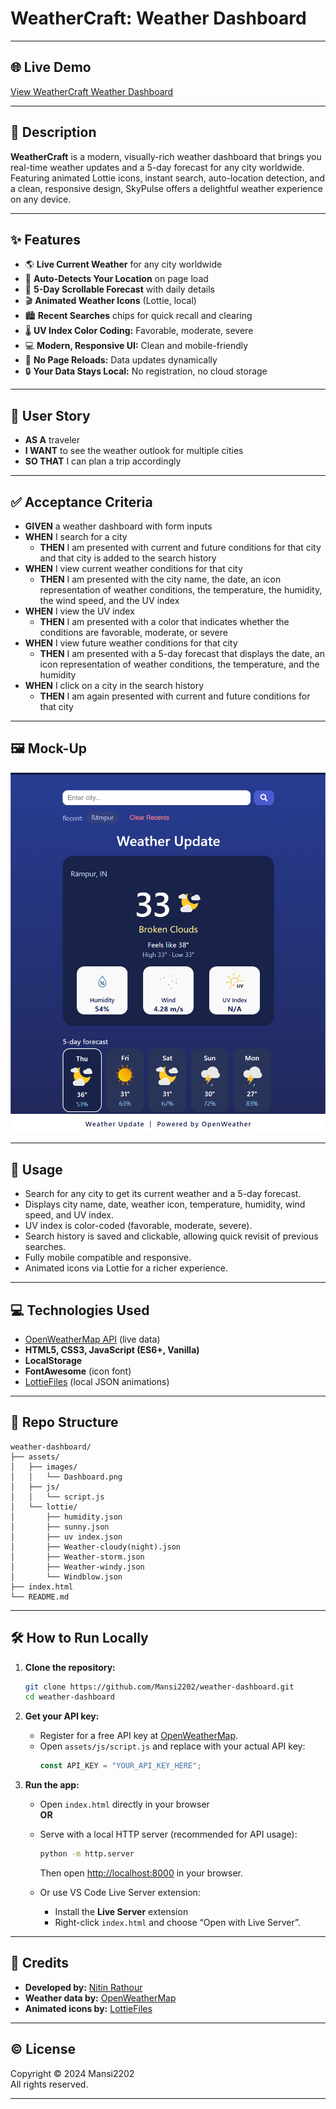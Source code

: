 # WeatherCraft: Weather Dashboard

---

## 🌐 Live Demo

[View WeatherCraft Weather Dashboard](https://Mansi2202.github.io/weather-dashboard/)

---

## 📖 Description

**WeatherCraft** is a modern, visually-rich weather dashboard that brings you real-time weather updates and a 5-day forecast for any city worldwide. Featuring animated Lottie icons, instant search, auto-location detection, and a clean, responsive design, SkyPulse offers a delightful weather experience on any device.

---

## ✨ Features

- 🌎 **Live Current Weather** for any city worldwide
- 📍 **Auto-Detects Your Location** on page load
- 📅 **5-Day Scrollable Forecast** with daily details
- 🎬 **Animated Weather Icons** (Lottie, local)
- 🏙️ **Recent Searches** chips for quick recall and clearing
- 🌡️ **UV Index Color Coding:** Favorable, moderate, severe
- 💻 **Modern, Responsive UI:** Clean and mobile-friendly
- 🚫 **No Page Reloads:** Data updates dynamically
- 🔒 **Your Data Stays Local:** No registration, no cloud storage

---

## 👤 User Story

- **AS A** traveler  
- **I WANT** to see the weather outlook for multiple cities  
- **SO THAT** I can plan a trip accordingly  

---

## ✅ Acceptance Criteria

- **GIVEN** a weather dashboard with form inputs  
- **WHEN** I search for a city  
  - **THEN** I am presented with current and future conditions for that city and that city is added to the search history  
- **WHEN** I view current weather conditions for that city  
  - **THEN** I am presented with the city name, the date, an icon representation of weather conditions, the temperature, the humidity, the wind speed, and the UV index  
- **WHEN** I view the UV index  
  - **THEN** I am presented with a color that indicates whether the conditions are favorable, moderate, or severe  
- **WHEN** I view future weather conditions for that city  
  - **THEN** I am presented with a 5-day forecast that displays the date, an icon representation of weather conditions, the temperature, and the humidity  
- **WHEN** I click on a city in the search history  
  - **THEN** I am again presented with current and future conditions for that city  

---

## 🖼️ Mock-Up

![Weather Dashboard Mockup](assets/images/Dashboard.png)

---

## 🚀 Usage

- Search for any city to get its current weather and a 5-day forecast.
- Displays city name, date, weather icon, temperature, humidity, wind speed, and UV index.
- UV index is color-coded (favorable, moderate, severe).
- Search history is saved and clickable, allowing quick revisit of previous searches.
- Fully mobile compatible and responsive.
- Animated icons via Lottie for a richer experience.

---

## 💻 Technologies Used

- [OpenWeatherMap API](https://openweathermap.org/) (live data)
- **HTML5, CSS3, JavaScript (ES6+, Vanilla)**
- **LocalStorage**
- **FontAwesome** (icon font)
- [LottieFiles](https://lottiefiles.com/) (local JSON animations)

---


## 📁 Repo Structure

```text
weather-dashboard/
├── assets/
│   ├── images/
│   │   └── Dashboard.png
│   ├── js/
│   │   └── script.js
│   └── lottie/
│       ├── humidity.json
│       ├── sunny.json
│       ├── uv index.json
│       ├── Weather-cloudy(night).json
│       ├── Weather-storm.json
│       ├── Weather-windy.json
│       └── Windblow.json
├── index.html
└── README.md

```
---

## 🛠️ How to Run Locally

1. **Clone the repository:**

    ```bash
    git clone https://github.com/Mansi2202/weather-dashboard.git
    cd weather-dashboard
    ```

2. **Get your API key:**

    - Register for a free API key at [OpenWeatherMap](https://openweathermap.org/api).
    - Open `assets/js/script.js` and replace with your actual API key:
      ```js
      const API_KEY = "YOUR_API_KEY_HERE";
      ```

3. **Run the app:**

    - Open `index.html` directly in your browser  
      **OR**  
    - Serve with a local HTTP server (recommended for API usage):

      ```bash
      python -m http.server
      ```
      Then open [http://localhost:8000](http://localhost:8000) in your browser.

    - Or use VS Code Live Server extension:
        - Install the **Live Server** extension
        - Right-click `index.html` and choose “Open with Live Server”.

---

## 🙋 Credits

- **Developed by:** [Nitin Rathour](https://github.com/its-nitin-rathour)
- **Weather data by:** [OpenWeatherMap](https://openweathermap.org/)
- **Animated icons by:** [LottieFiles](https://lottiefiles.com/)

---

## © License

Copyright © 2024 Mansi2202  
All rights reserved.

---



